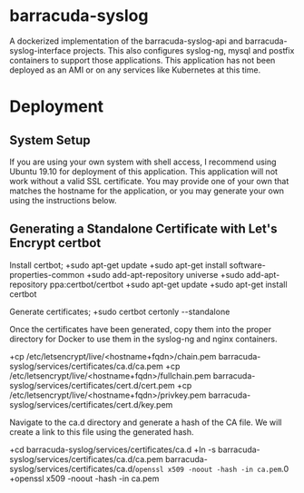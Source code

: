 # barracuda-syslog
A dockerized implementation of the barracuda-syslog-api and barracuda-syslog-interface projects.  This also configures syslog-ng, mysql and postfix containers to support those applications.
This application has not been deployed as an AMI or on any services like Kubernetes at this time. 

# Deployment
## System Setup
If you are using your own system with shell access, I recommend using Ubuntu 19.10 for deployment of this application.  This application will not work without a valid SSL certificate.  You may provide one of your own that matches the hostname for the application, or you may generate your own using the instructions below.


## Generating a Standalone Certificate with Let's Encrypt certbot
Install certbot;
+sudo apt-get update
+sudo apt-get install software-properties-common
+sudo add-apt-repository universe
+sudo add-apt-repository ppa:certbot/certbot
+sudo apt-get update
+sudo apt-get install certbot

Generate certificates;
+sudo certbot certonly --standalone


Once the certificates have been generated, copy them into the proper directory for Docker to use them in the syslog-ng and nginx containers. 

+cp /etc/letsencrypt/live/<hostname+fqdn>/chain.pem barracuda-syslog/services/certificates/ca.d/ca.pem
+cp /etc/letsencrypt/live/<hostname+fqdn>/fullchain.pem barracuda-syslog/services/certificates/cert.d/cert.pem
+cp /etc/letsencrypt/live/<hostname+fqdn>/privkey.pem barracuda-syslog/services/certificates/cert.d/key.pem

Navigate to the ca.d directory and generate a hash of the CA file.  We will create a link to this file using the generated hash.

+cd barracuda-syslog/services/certificates/ca.d
+ln -s barracuda-syslog/services/certificates/ca.d/ca.pem barracuda-syslog/services/certificates/ca.d/`openssl x509 -noout -hash -in ca.pem`.0
+openssl x509 -noout -hash -in ca.pem
